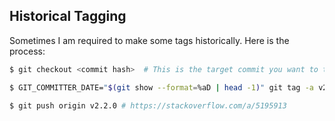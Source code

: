 ## Historical Tagging

Sometimes I am required to make some tags historically.  Here is the process:
```bash
$ git checkout <commit hash>  # This is the target commit you want to tag at

$ GIT_COMMITTER_DATE="$(git show --format=%aD | head -1)" git tag -a v2.2.0 -m "What changed! v2.2.0"  # https://stackoverflow.com/a/21759466

$ git push origin v2.2.0 # https://stackoverflow.com/a/5195913
```
